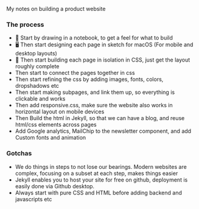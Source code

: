 My notes on building a product website<!--more-->

### The process
- 🎨 Start by drawing in a notebook, to get a feel for what to build
- 🖥 Then start designing each page in sketch for macOS (For mobile and desktop layouts)
- 🙉 Then start building each page in isolation in CSS, just get the layout roughly complete
- Then start to connect the pages together in css
- Then start refining the css by adding images, fonts, colors, dropshadows etc
- Then start making subpages, and link them up, so everything is clickable and works
- Then add responsive.css, make sure the website also works in horizontal layout on mobile devices
- Then Build the html in Jekyll, so that we can have a blog, and reuse html/css elements across pages
- Add Google analytics, MailChip to the newsletter component, and add Custom fonts and animation

### Gotchas
- We do things in steps to not lose our bearings. Modern websites are complex, focusing on a subset at each step, makes things easier
- Jekyll enables you to host your site for free on github, deployment is easily done via Github desktop.
- Always start with pure CSS and HTML before adding backend and javascripts etc
